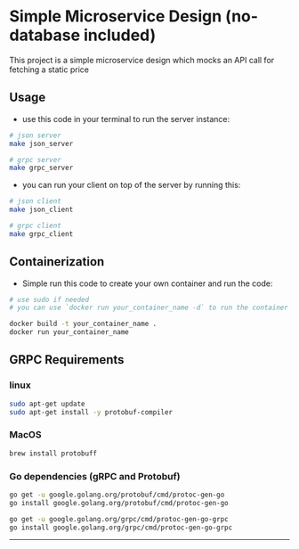 # Simple Microservice Design (no-database included)

This project is a simple microservice design which mocks an API call for fetching a static price

## Usage

- use this code in your terminal to run the server instance:

```bash
# json server
make json_server

# grpc server
make grpc_server
```

- you can run your client on top of the server by running this:

```bash
# json client
make json_client

# grpc client
make grpc_client
```

## Containerization

- Simple run this code to create your own container and run the code:

```bash
# use sudo if needed
# you can use `docker run your_container_name -d` to run the container in detached mode`

docker build -t your_container_name .
docker run your_container_name
```

## GRPC Requirements

### linux

```bash
sudo apt-get update
sudo apt-get install -y protobuf-compiler
```

### MacOS

```bash
brew install protobuff 
```

### Go dependencies (gRPC and Protobuf)

```bash
go get -u google.golang.org/protobuf/cmd/protoc-gen-go
go install google.golang.org/protobuf/cmd/protoc-gen-go

go get -u google.golang.org/grpc/cmd/protoc-gen-go-grpc
go install google.golang.org/grpc/cmd/protoc-gen-go-grpc
```
---
